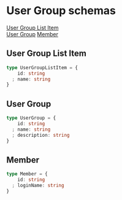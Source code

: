 # User Group schemas

[User Group List Item](#user-group-list-item)  
[User Group](#user-group) 
[Member](#member) 

## User Group List Item

```typescript
type UserGroupListItem = {
    id: string
  ; name: string
}
```

## User Group

```typescript
type UserGroup = {
    id: string
  ; name: string
  ; description: string
}
```

## Member

```typescript
type Member = {
    id: string
  ; loginName: string
}
```